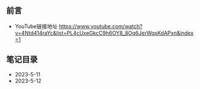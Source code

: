 ## 前言
* YouTube链接地址 https://www.youtube.com/watch?v=4Ntd414raYc&list=PL4cUxeGkcC9h6OY8_8Oq6JerWqsKdAPxn&index=1

## 笔记目录
* 2023-5-11
* 2023-5-12